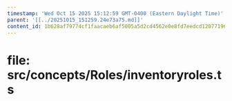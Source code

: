 ```yaml
---
timestamp: 'Wed Oct 15 2025 15:12:59 GMT-0400 (Eastern Daylight Time)'
parent: '[[../20251015_151259.24e73a75.md]]'
content_id: 1b628af79774cf1faacaeb6af5005a5d2cd4562e0e8fd7eedcd1207719676f1f
---
```


# file: src/concepts/Roles/inventoryroles.ts

```typescript


```
